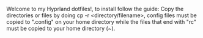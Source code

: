 Welcome to my Hyprland dotfiles!, to install follow the guide:
Copy the directories or files by doing cp -r <directory/filename>, config files must be copied to ".config" on your home directory while the files that end with "rc" must be copied to your home directory (~).
